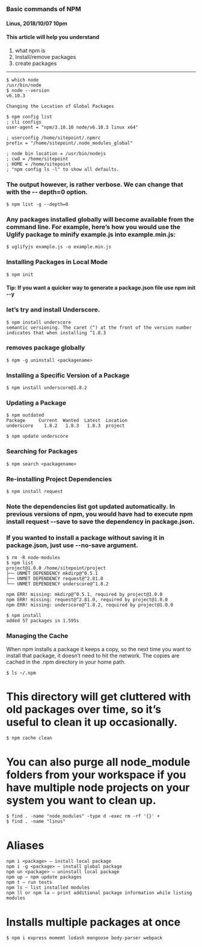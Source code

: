 ### Basic commands of NPM
#### Linus, 2018/10/07 10pm
#### This article will help you understand
1. what npm is
2. Install/remove packages
3. create packages

---

```
$ which node
/usr/bin/node
$ node --version
v6.10.3

Changing the Location of Global Packages

$ npm config list
; cli configs
user-agent = "npm/3.10.10 node/v6.10.3 linux x64"

; userconfig /home/sitepoint/.npmrc
prefix = "/home/sitepoint/.node_modules_global"

; node bin location = /usr/bin/nodejs
; cwd = /home/sitepoint
; HOME = /home/sitepoint
; "npm config ls -l" to show all defaults.
```


### The output however, is rather verbose. We can change that with the -- depth=0 option.

    $ npm list -g --depth=0

### Any packages installed globally will become available from the command line. For example, here’s how you would use the Uglify package to minify example.js into example.min.js:

    $ uglifyjs example.js -o example.min.js

### Installing Packages in Local Mode
    $ npm init

#### Tip: If you want a quicker way to generate a package.json file use npm init --y



### let’s try and install Underscore.

    $ npm install underscore
    semantic versioning. The caret (^) at the front of the version number indicates that when installing ^1.8.3


### removes package globally
    $ npm -g uninstall <packagename>



### Installing a Specific Version of a Package
    $ npm install underscore@1.8.2


### Updating a Package

```
$ npm outdated
Package     Current  Wanted  Latest  Location
underscore    1.8.2   1.8.3   1.8.3  project

$ npm update underscore
```


### Searching for Packages
    $ npm search <packagename>

### Re-installing Project Dependencies

    $ npm install request

### Note the dependencies list got updated automatically. In previous versions of npm, you would have had to execute npm install request --save to save the dependency in package.json.

### If you wanted to install a package without saving it in package.json, just use --no-save argument.

```
$ rm -R node-modules
$ npm list
project@1.0.0 /home/sitepoint/project
├── UNMET DEPENDENCY mkdirp@^0.5.1
├── UNMET DEPENDENCY request@^2.81.0
└── UNMET DEPENDENCY underscore@^1.8.2

npm ERR! missing: mkdirp@^0.5.1, required by project@1.0.0
npm ERR! missing: request@^2.81.0, required by project@1.0.0
npm ERR! missing: underscore@^1.8.2, required by project@1.0.0

$ npm install
added 57 packages in 1.595s
```


### Managing the Cache
When npm installs a package it keeps a copy, so the next time you want to install that package, it doesn’t need to hit the network. The copies are cached in the .npm directory in your home path.

    $ ls ~/.npm


# This directory will get cluttered with old packages over time, so it’s useful to clean it up occasionally.

    $ npm cache clean


# You can also purge all node_module folders from your workspace if you have multiple node projects on your system you want to clean up.

    $ find . -name "node_modules" -type d -exec rm -rf '{}' +
    $ find . -name "linus"


# Aliases

```
npm i <package> – install local package
npm i -g <package> – install global package
npm un <package> – uninstall local package
npm up – npm update packages
npm t – run tests
npm ls – list installed modules
npm ll or npm la – print additional package information while listing modules
```


# Installs multiple packages at once

    $ npm i express momemt lodash mongoose body-parser webpack
